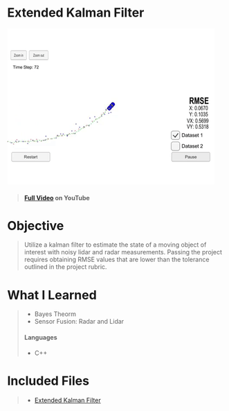 # Extended Kalman Filter

[![EKF](WriteUp/EKF.gif)](https://youtu.be/yG281qxlcGY "Extended Kalman Filter")
>#### [Full Video](https://youtu.be/yG281qxlcGY) on YouTube
# Objective
> Utilize a kalman filter to estimate the state
of a moving object of interest with noisy lidar and radar measurements.
Passing the project requires obtaining RMSE values that are lower than
the tolerance outlined in the project rubric.

# What I Learned
> - Bayes Theorm
> - Sensor Fusion: Radar and Lidar
> #### Languages
> - C++

# Included Files
> - [Extended Kalman Filter](src/kalman_filter.cpp)